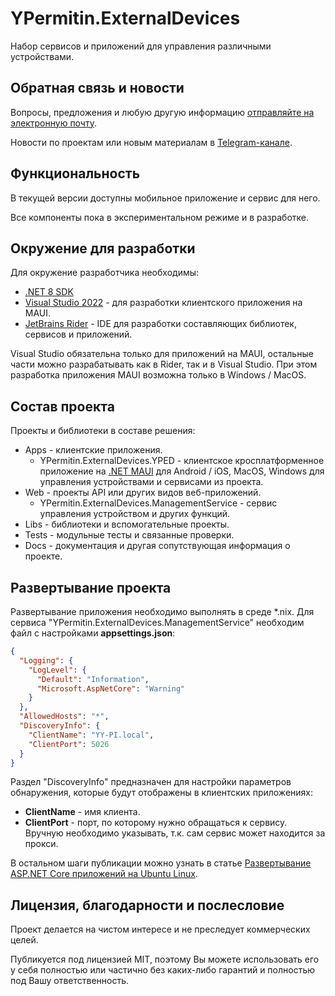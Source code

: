 # YPermitin.ExternalDevices

Набор сервисов и приложений для управления различными устройствами.


## Обратная связь и новости

Вопросы, предложения и любую другую информацию [отправляйте на электронную почту](mailto:i.need.ypermitin@yandex.ru).

Новости по проектам или новым материалам в [Telegram-канале](https://t.me/TinyDevVault).

## Функциональность

В текущей версии доступны мобильное приложение и сервис для него.

Все компоненты пока в экспериментальном режиме и в разработке.

## Окружение для разработки

Для окружение разработчика необходимы:

* [.NET 8 SDK](https://dotnet.microsoft.com/en-us/download/dotnet/8.0)
* [Visual Studio 2022](https://visualstudio.microsoft.com/ru/vs/) - для разработки клиентского приложения на MAUI.
* [JetBrains Rider](https://www.jetbrains.com/ru-ru/rider/) - IDE для разработки составляющих библиотек, сервисов и приложений.

Visual Studio обязательна только для приложений на MAUI, остальные части можно разрабатывать как в Rider, так и в Visual Studio. При этом разработка приложения MAUI возможна только в Windows / MacOS.

## Состав проекта

Проекты и библиотеки в составе решения:

* Apps - клиентские приложения.
	* YPermitin.ExternalDevices.YPED - клиентское кросплатформенное приложение на [.NET MAUI](https://learn.microsoft.com/ru-ru/dotnet/maui/what-is-maui?view=net-maui-8.0) для Android / iOS, MacOS, Windows для управления устройствами и сервисами из проекта.
* Web - проекты API или других видов веб-приложений.
	* YPermitin.ExternalDevices.ManagementService - сервис управления устройством и других функций.
* Libs - библиотеки и вспомогательные проекты.
* Tests - модульные тесты и связанные проверки.
* Docs - документация и другая сопутствующая информация о проекте.

## Развертывание проекта

Развертывание приложения необходимо выполнять в среде *.nix. Для сервиса "YPermitin.ExternalDevices.ManagementService" необходим файл с настройками **appsettings.json**:

```json
{
  "Logging": {
    "LogLevel": {
      "Default": "Information",
      "Microsoft.AspNetCore": "Warning"
    }
  },
  "AllowedHosts": "*",
  "DiscoveryInfo": {
    "ClientName": "YY-PI.local",
    "ClientPort": 5026 
  }
}
```

Раздел "DiscoveryInfo" предназначен для настройки параметров обнаружения, которые будут отображены в клиентских приложениях:

* **ClientName** - имя клиента.
* **ClientPort** - порт, по которому нужно обращаться к сервису. Вручную необходимо указывать, т.к. сам сервис может находится за прокси.

В остальном шаги публикации можно узнать в статье [Развертывание ASP.NET Core приложений на Ubuntu Linux](https://ypermitin.github.io/blog/.NET/2024-03/deploy-asp-net-core-on-linux/).

## Лицензия, благодарности и послесловие

Проект делается на чистом интересе и не преследует коммерческих целей. 

Публикуется под лицензией MIT, поэтому Вы можете использовать его у себя полностью или частично без каких-либо гарантий и полностью под Вашу ответственность.
